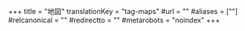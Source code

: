 +++
title = "地図"
translationKey = "tag-maps"
#url = ""
#aliases = [""]
#relcanonical = ""
#redirectto = ""
#metarobots = "noindex"
+++

